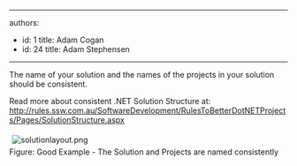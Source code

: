 

---
authors:
  - id: 1
    title: Adam Cogan
  - id: 24
    title: Adam Stephensen
---




<span class='intro'> <p>The name of your solution and the names of the projects in your solution should be consistent.</p>
<p>Read more about consistent .NET Solution Structure at&#58; <a href="/SoftwareDevelopment/RulesToBetterDotNETProjects/Pages/SolutionStructure.aspx">http&#58;//rules.ssw.com.au/SoftwareDevelopment/RulesToBetterDotNETProjects/Pages/SolutionStructure.aspx</a></p> </span>

<p>​<img alt="solutionlayout.png" src="/SoftwareDevelopment/RulestobetterArchitectureandCodeReview/PublishingImages/SolutionLayout.png" style="margin&#58;5px;" /><br><span class="ssw-rteStyle-FigureGood">Figure&#58; Good Example - The Solution and Projects are named consistently</span></p>


